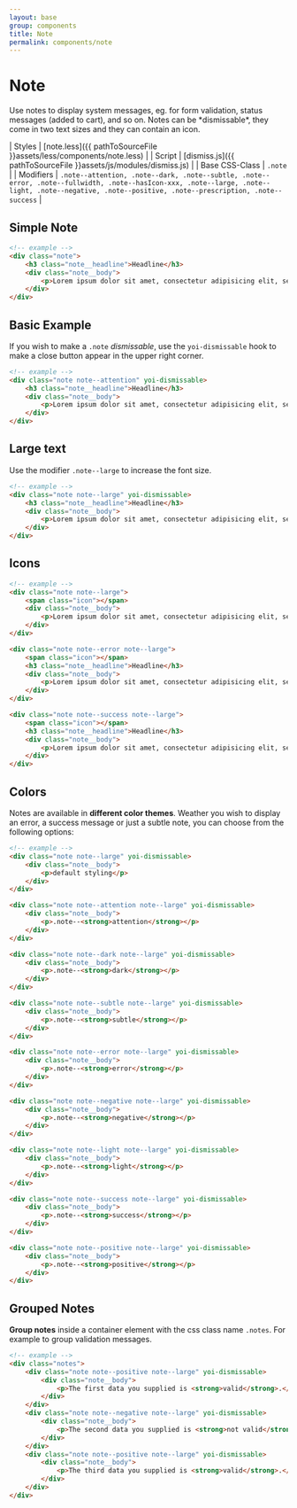 ```yaml
---
layout: base
group: components
title: Note
permalink: components/note
---
```


# Note

<p class="intro">Use notes to display system messages, eg. for form validation, status messages (added to cart), and so on. Notes can be *dismissable*, they come in two text sizes and they can contain an icon.</p>

| Styles         | [note.less]({{ pathToSourceFile }}assets/less/components/note.less)                                                                                                                                     |
| Script         | [dismiss.js]({{ pathToSourceFile }}assets/js/modules/dismiss.js)                                                                                                                                      |
| Base CSS-Class | `.note`                                                                                                                                                                                               |
| Modifiers      | `.note--attention, .note--dark, .note--subtle, .note--error, .note--fullwidth, .note--hasIcon-xxx, .note--large, .note--light, .note--negative, .note--positive, .note--prescription, .note--success` |

## Simple Note

```html
<!-- example -->
<div class="note">
    <h3 class="note__headline">Headline</h3>
    <div class="note__body">
        <p>Lorem ipsum dolor sit amet, consectetur adipisicing elit, sed do eiusmod tempor incididunt ut labore.</p>
    </div>
</div>
```

## Basic Example

If you wish to make a `.note` *dismissable*, use the `yoi-dismissable` hook to make a close button appear in the upper right corner.

```html
<!-- example -->
<div class="note note--attention" yoi-dismissable>
    <h3 class="note__headline">Headline</h3>
    <div class="note__body">
        <p>Lorem ipsum dolor sit amet, consectetur adipisicing elit, sed do eiusmod tempor incididunt ut labore.</p>
    </div>
</div>
```

## Large text

Use the modifier `.note--large` to increase the font size.

```html
<!-- example -->
<div class="note note--large" yoi-dismissable>
    <h3 class="note__headline">Headline</h3>
    <div class="note__body">
        <p>Lorem ipsum dolor sit amet, consectetur adipisicing elit, sed do eiusmod tempor incididunt ut labore.</p>
    </div>
</div>
```

## Icons

```html
<!-- example -->
<div class="note note--large">
    <span class="icon"></span>
    <div class="note__body">
        <p>Lorem ipsum dolor sit amet, consectetur adipisicing elit, sed do eiusmod tempor incididunt ut labore.</p>
    </div>
</div>

<div class="note note--error note--large">
    <span class="icon"></span>
    <h3 class="note__headline">Headline</h3>
    <div class="note__body">
        <p>Lorem ipsum dolor sit amet, consectetur adipisicing elit, sed do eiusmod tempor incididunt ut labore.</p>
    </div>
</div>

<div class="note note--success note--large">
    <span class="icon"></span>
    <h3 class="note__headline">Headline</h3>
    <div class="note__body">
        <p>Lorem ipsum dolor sit amet, consectetur adipisicing elit, sed do eiusmod tempor incididunt ut labore.</p>
    </div>
</div>
```

## Colors

Notes are available in **different color themes**. Weather you wish to display an error, a success message or just a subtle note, you can choose from the following options:

```html
<!-- example -->
<div class="note note--large" yoi-dismissable>
    <div class="note__body">
        <p>default styling</p>
    </div>
</div>

<div class="note note--attention note--large" yoi-dismissable>
    <div class="note__body">
        <p>.note--<strong>attention</strong></p>
    </div>
</div>

<div class="note note--dark note--large" yoi-dismissable>
    <div class="note__body">
        <p>.note--<strong>dark</strong></p>
    </div>
</div>

<div class="note note--subtle note--large" yoi-dismissable>
    <div class="note__body">
        <p>.note--<strong>subtle</strong></p>
    </div>
</div>

<div class="note note--error note--large" yoi-dismissable>
    <div class="note__body">
        <p>.note--<strong>error</strong></p>
    </div>
</div>

<div class="note note--negative note--large" yoi-dismissable>
    <div class="note__body">
        <p>.note--<strong>negative</strong></p>
    </div>
</div>

<div class="note note--light note--large" yoi-dismissable>
    <div class="note__body">
        <p>.note--<strong>light</strong></p>
    </div>
</div>

<div class="note note--success note--large" yoi-dismissable>
    <div class="note__body">
        <p>.note--<strong>success</strong></p>
    </div>
</div>

<div class="note note--positive note--large" yoi-dismissable>
    <div class="note__body">
        <p>.note--<strong>positive</strong></p>
    </div>
</div>
```

## Grouped Notes

**Group notes** inside a container element with the css class name `.notes`. For example to group validation messages.

```html
<!-- example -->
<div class="notes">
    <div class="note note--positive note--large" yoi-dismissable>
        <div class="note__body">
            <p>The first data you supplied is <strong>valid</strong>.</p>
        </div>
    </div>
    <div class="note note--negative note--large" yoi-dismissable>
        <div class="note__body">
            <p>The second data you supplied is <strong>not valid</strong>.</p>
        </div>
    </div>
    <div class="note note--positive note--large" yoi-dismissable>
        <div class="note__body">
            <p>The third data you supplied is <strong>valid</strong>.</p>
        </div>
    </div>
</div>
```